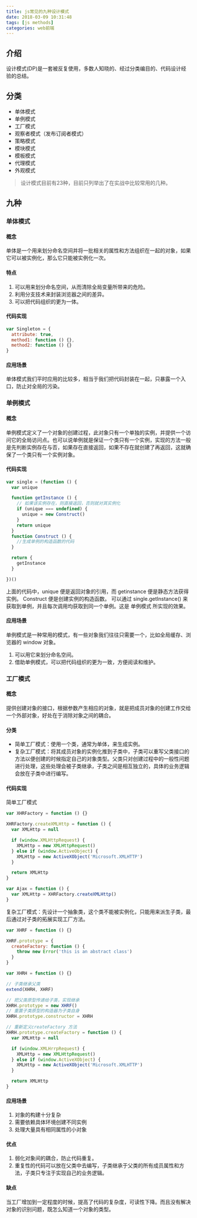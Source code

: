 ```yaml
---
title: js常见的九种设计模式
date: 2018-03-09 10:31:48
tags: [js methods]
categories: web前端
---
```

## 介绍

设计模式(DP)是一套被反复使用，多数人知晓的、经过分类编目的、代码设计经验的总结。

## 分类

* 单体模式
* 单例模式
* 工厂模式
* 观察者模式（发布订阅者模式）
* 策略模式
* 模块模式
* 模板模式
* 代理模式
* 外观模式

> 设计模式目前有23种，目前只列举出了在实战中比较常用的几种。

## 九种

### 单体模式

#### 概念

单体是一个用来划分命名空间并将一批相关的属性和方法组织在一起的对象，如果它可以被实例化，那么它只能被实例化一次。

#### 特点

1. 可以用来划分命名空间，从而清除全局变量所带来的危险。
2. 利用分支技术来封装浏览器之间的差异。
3. 可以把代码组织的更为一体。

#### 代码实现

```js
var Singleton = {
  attribute: true,
  method1: function () {},
  method2: function () {}
}
```

#### 应用场景

单体模式我们平时应用的比较多，相当于我们把代码封装在一起，只暴露一个入口，防止对全局的污染。

### 单例模式

#### 概念

单例模式定义了一个对象的创建过程，此对象只有一个单独的实例，并提供一个访问它的全局访问点。也可以说单例就是保证一个类只有一个实例，实现的方法一般是先判断实例存在与否，如果存在直接返回，如果不存在就创建了再返回，这就确保了一个类只有一个实例对象。

#### 代码实现

```js
var single = (function () {
  var unique

  function getInstance () {
    // 如果该实例存在，则直接返回，否则就对其实例化
    if (unique === undefined) {
      unique = new Construct()
    }
    return unique
  }
  function Construct () {
    //生成单例的构造函数的代码
  }

  return {
    getInstance
  }

})()

```

上面的代码中，unique 便是返回对象的引用，而 getinstance 便是静态方法获得实例。 Construct 便是创建实例的构造函数。
可以通过 single.getInstance() 来获取到单例，并且每次调用均获取到同一个单例。这是 单例模式 所实现的效果。

#### 应用场景

单例模式是一种常用的模式，有一些对象我们往往只需要一个，比如全局缓存、浏览器的 window 对象。

1. 可以用它来划分命名空间。
2. 借助单例模式，可以把代码组织的更为一致，方便阅读和维护。

### 工厂模式

#### 概念

提供创建对象的接口，根据参数产生相应的对象，就是把成员对象的创建工作交给一个外部对象，好处在于消除对象之间的耦合。

#### 分类

* 简单工厂模式：使用一个类，通常为单体，来生成实例。
* 复杂工厂模式：将其成员对象的实例化推到子类中，子类可以重写父类接口的方法以便创建的时候指定自己的对象类型。父类只对创建过程中的一般性问题进行处理，这些处理会被子类继承，子类之间是相互独立的，具体的业务逻辑会放在子类中进行编写。

#### 代码实现

简单工厂模式

```js
var XHRFactory = function () {}

XHRFactory.createXMLHttp = function () {
  var XMLHttp = null

  if (window.XMLHttpRequest) {
    XMLHttp = new XMLHttpRequest()
  } else if (window.ActiveObject) {
    XMLHttp = new ActiveXObject('Microsoft.XMLHTTP')
  }

  return XMLHttp
}

var Ajax = function () {
  var XMLHttp = XHRFactory.createXMLHttp()
}
```

复杂工厂模式：先设计一个抽象类，这个类不能被实例化，只能用来派生子类，最后通过对子类的拓展实现工厂方法。

```js
var XHRF = function () {}

XHRF.prototype = {
  createFactory: function () {
    throw new Error('this is an abstract class')
  }
}

var XHRH = function () {}

// 子类继承父类
extend(XHRH, XHRF)

// 把父类原型传递给子类，实现继承
XHRH.prototype = new XHRF()
// 重置子类原型的构造器为子类自身
XHRH.prototype.constructor = XHRH

// 重新定义createFactory 方法
XHRH.prototype.createFactory = function () {
  var XMLHttp = null

  if (window.XMLHrrpRequest) {
    XMLHttp = new XMLHttpRequest()
  } else if (window.ActiveXObject) {
    XMLHttp = new ActiveXObject('Microsoft.XMLHTTP')
  }

  return XMLHttp
}

```

#### 应用场景

1. 对象的构建十分复杂
2. 需要依赖具体环境创建不同实例
3. 处理大量具有相同属性的小对象

#### 优点

1. 弱化对象间的耦合，防止代码重复。
2. 重复性的代码可以放在父类中去编写，子类继承于父类的所有成员属性和方法，子类只专注于实现自己的业务逻辑。

#### 缺点

当工厂增加到一定程度的时候，提高了代码的复杂度，可读性下降。而且没有解决对象的识别问题，既怎么知道一个对象的类型。
